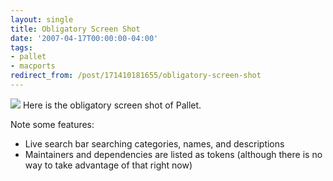 ```yaml
---
layout: single
title: Obligatory Screen Shot
date: '2007-04-17T00:00:00-04:00'
tags:
- pallet
- macports
redirect_from: /post/171410181655/obligatory-screen-shot
---
```

[![](http://shyramblings.files.wordpress.com/2007/04/pallet.jpg?w=244)](http://shyramblings.files.wordpress.com/2007/04/pallet.jpg)
Here is the obligatory screen shot of Pallet.

Note some features:

* Live search bar searching categories, names, and descriptions
* Maintainers and dependencies are listed as tokens (although there is no way to take advantage of that right now)
